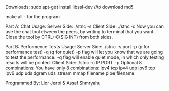 
Downloads:
    sudo apt-get install libssl-dev //to download md5




make all - for the program

Part A: Chat
Usage: 
	Server Side: ./stnc -s <PORT>
	Client Side: ./stnc -c <IP> <PORT>
Now you can use the chat tool etween the peers, by writing to terminal that you want.
Close the tool by CTRL+C(SIG INT) from both sides.

Part B: Performence Tests
Usage:
	Server Side: ./stnc -s port -p (p for performance test) -q (q for quiet)
		-p flag will let you know that we are going to test the performance.
		-q flag will enable quiet mode, in which only testing results will be printed.
	Client Side: ./stnc -c IP PORT -p <type> <param>
		Optional 8 combinations:
		You have only 8 combinations:
		ipv4 tcp
		ipv4 udp
		ipv6 tcp
		ipv6 udp
		uds dgram
		uds stream
		mmap filename
		pipe filename

Programmed By: Lior Jerbi & Assaf Shmryahu